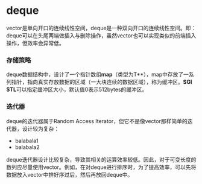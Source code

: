 # deque
vector是单向开口的连续线性空间，deque是一种双向开口的连续线性空间。即：deque可以在头尾两端做插入与删除操作，虽然vector也可以实现类似的前端插入操作，但效率会异常低。

### 存储策略
deque数据结构中，设计了一个指针数组**map**（类型为T\*\*），map中存放了一系列指针，指向真实存放数据的区域（一大块连续的数据区域），称为缓冲区。**SGI STL**可以指定缓冲区大小，默认值0表示512bytes的缓冲区。

### 迭代器
deque的迭代器属于Random Access Iterator，但它不是像vector那样简单的迭代器，设计较为复杂：
* balabala1
* balabala2

deque迭代器设计比较复杂，导致其相关的运算效率较低。因此，对于可变长度的数列应尽量使用vector。例如，在对deque进行排序时，为了提高效率，可以先将数据放入vector中排好序过后，然后再放回deque中。
